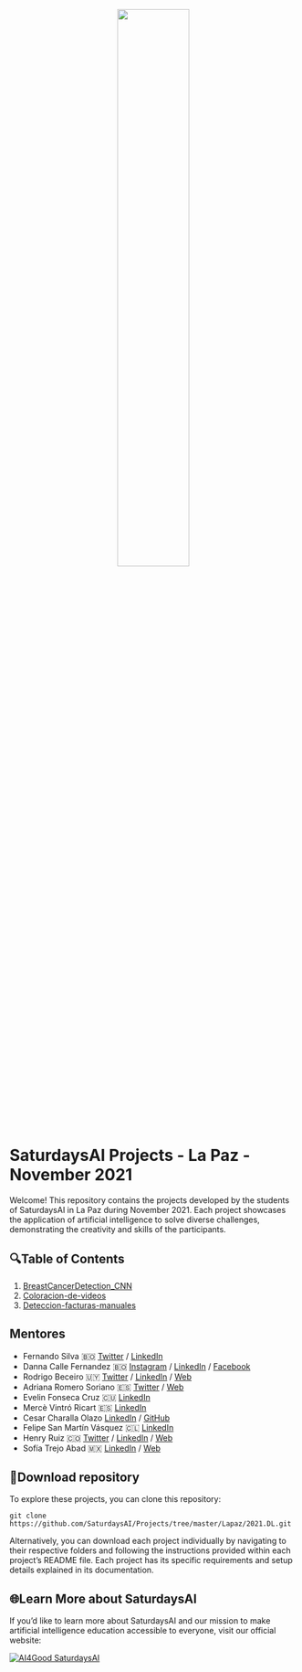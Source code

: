 <p align="center"><img width="50%" src="https://saturdaysai.github.io/saturdaysai/images/logo.png" /></p>

# SaturdaysAI Projects - La Paz - November 2021

Welcome! This repository contains the projects developed by the students of SaturdaysAI in La Paz during November 2021. Each project showcases the application of artificial intelligence to solve diverse challenges, demonstrating the creativity and skills of the participants.

## 🔍Table of Contents

1) [BreastCancerDetection_CNN](BreastCancerDetection_CNN-master/BreastCancerDetection_CNN-master)
2) [Coloracion-de-videos](Coloracion-de-videos-main)
3) [Deteccion-facturas-manuales](Deteccion-facturas-manuales-main)

## Mentores

- Fernando Silva 🇧🇴 [Twitter](https://twitter.com/fernando232s) / [LinkedIn](https://www.linkedin.com/in/fernando-silva-48587613b/)
- Danna Calle Fernandez 🇧🇴 [Instagram](https://www.instagram.com/soydannacf/) / [LinkedIn](https://www.linkedin.com/in/danna-cf/) / [Facebook](https://www.facebook.com/danna.cf)
- Rodrigo Beceiro 🇺🇾 [Twitter](https://twitter.com/robeceiro) / [LinkedIn](https://www.linkedin.com/in/rodrigo-beceiro/) / [Web](www.marvik.ai)
- Adriana Romero Soriano 🇪🇸 [Twitter](https://twitter.com/adri_romsor) / [Web](https://sites.google.com/site/adriromsor/home)
- Evelin Fonseca Cruz 🇨🇺 [LinkedIn](https://www.linkedin.com/in/evelinfonseca/)
- Mercè Vintró Ricart 🇪🇸 [LinkedIn](https://www.linkedin.com/in/mercevr/)
- Cesar Charalla Olazo [LinkedIn](https://www.linkedin.com/in/charallaolazocesar/) / [GitHub](https://github.com/cesarcharallaolazo)
- Felipe San Martín Vásquez 🇨🇱 [LinkedIn](https://www.linkedin.com/in/felipesanmartin/)
- Henry Ruiz 🇨🇴 [Twitter](https://twitter.com/devharuiz) / [LinkedIn](https://www.linkedin.com/in/haruiz/) / [Web](https://haruiz.github.io/)
- Sofía Trejo Abad 🇲🇽 [LinkedIn](https://www.linkedin.com/in/sof%C3%ADa-trejo-9559b918b/) / [Web](https://rabiardilla.wordpress.com)
	
## 💾Download repository

To explore these projects, you can clone this repository:
```
git clone https://github.com/SaturdaysAI/Projects/tree/master/Lapaz/2021.DL.git
```
Alternatively, you can download each project individually by navigating to their respective folders and following the instructions provided within each project’s README file.
Each project has its specific requirements and setup details explained in its documentation.

## 🌐Learn More about SaturdaysAI

If you’d like to learn more about SaturdaysAI and our mission to make artificial intelligence education accessible to everyone, visit our official website:

[![AI4Good SaturdaysAI](https://img.shields.io/badge/AI4Good-SaturdaysAI-orange)](https://saturdays.ai/)
